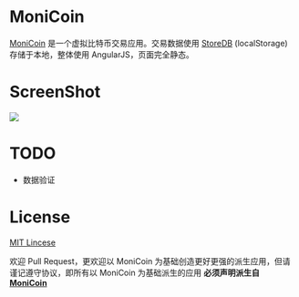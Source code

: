 MoniCoin
========

[MoniCoin](http://djyde.github.io/MoniCoin) 是一个虚拟比特币交易应用。交易数据使用 [StoreDB](https://github.com/djyde/StoreDB) (localStorage) 存储于本地，整体使用 AngularJS，页面完全静态。

ScreenShot
======
![](http://ww2.sinaimg.cn/large/62580dd9gw1ematlu0yjlj21350luwhm.jpg)

TODO
====
- 数据验证

License
=======
[MIT Lincese](http://opensource.org/licenses/MIT)

欢迎 Pull Request，更欢迎以 MoniCoin 为基础创造更好更强的派生应用，但请谨记遵守协议，即所有以 MoniCoin 为基础派生的应用 **必须声明派生自 [MoniCoin](https://github.com/djyde/MoniCoin)**

